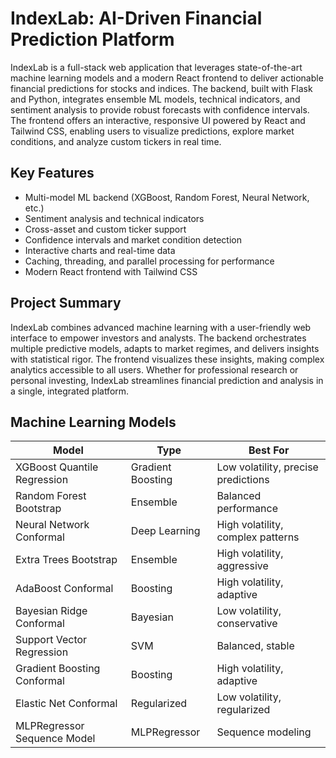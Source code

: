 # IndexLab: AI-Driven Financial Prediction Platform

IndexLab is a full-stack web application that leverages state-of-the-art machine learning models and a modern React frontend to deliver actionable financial predictions for stocks and indices. The backend, built with Flask and Python, integrates ensemble ML models, technical indicators, and sentiment analysis to provide robust forecasts with confidence intervals. The frontend offers an interactive, responsive UI powered by React and Tailwind CSS, enabling users to visualize predictions, explore market conditions, and analyze custom tickers in real time.

## Key Features
- Multi-model ML backend (XGBoost, Random Forest, Neural Network, etc.)
- Sentiment analysis and technical indicators
- Cross-asset and custom ticker support
- Confidence intervals and market condition detection
- Interactive charts and real-time data
- Caching, threading, and parallel processing for performance
- Modern React frontend with Tailwind CSS

## Project Summary
IndexLab combines advanced machine learning with a user-friendly web interface to empower investors and analysts. The backend orchestrates multiple predictive models, adapts to market regimes, and delivers insights with statistical rigor. The frontend visualizes these insights, making complex analytics accessible to all users. Whether for professional research or personal investing, IndexLab streamlines financial prediction and analysis in a single, integrated platform.

## Machine Learning Models
| Model | Type | Best For |
|-------|------|----------|
| XGBoost Quantile Regression | Gradient Boosting | Low volatility, precise predictions |
| Random Forest Bootstrap | Ensemble | Balanced performance |
| Neural Network Conformal | Deep Learning | High volatility, complex patterns |
| Extra Trees Bootstrap | Ensemble | High volatility, aggressive |
| AdaBoost Conformal | Boosting | High volatility, adaptive |
| Bayesian Ridge Conformal | Bayesian | Low volatility, conservative |
| Support Vector Regression | SVM | Balanced, stable |
| Gradient Boosting Conformal | Boosting | High volatility, adaptive |
| Elastic Net Conformal | Regularized | Low volatility, regularized |
| MLPRegressor Sequence Model | MLPRegressor | Sequence modeling |
